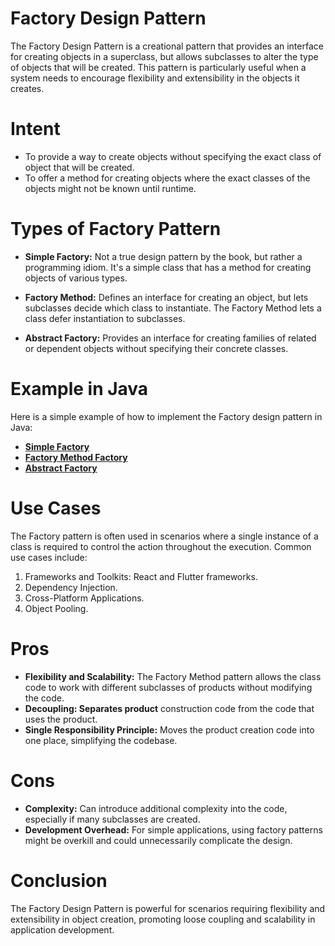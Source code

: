 
# Factory Design Pattern
The Factory Design Pattern is a creational pattern that provides an interface for creating objects in a superclass, but allows subclasses to alter the type of objects that will be created. This pattern is particularly useful when a system needs to encourage flexibility and extensibility in the objects it creates.

# Intent

* To provide a way to create objects without specifying the exact class of object that will be created.
* To offer a method for creating objects where the exact classes of the objects might not be known until runtime.

# Types of Factory Pattern
 * **Simple Factory:** Not a true design pattern by the book, but rather a programming idiom. It's a simple class that has a method for creating objects of various types.

 * **Factory Method:** Defines an interface for creating an object, but lets subclasses decide which class to instantiate. The Factory Method lets a class defer instantiation to subclasses.

 * **Abstract Factory:** Provides an interface for creating families of related or dependent objects without specifying their concrete classes.

# Example in Java

Here is a simple example of how to implement the Factory design pattern in Java:

* [**Simple Factory**](https://github.com/sidhant97/DesignDoctrine/tree/main/factory/src/simpleFactory)
* [**Factory Method Factory**](https://github.com/sidhant97/DesignDoctrine/tree/main/factory/src/factoryMethod)
* [**Abstract Factory**](https://github.com/sidhant97/DesignDoctrine/tree/main/factory/src/abstractFactoryMethod)

# Use Cases
The Factory pattern is often used in scenarios where a single instance of a class is required to control the action throughout the execution. Common use cases include:

1. Frameworks and Toolkits: React and Flutter frameworks.
2. Dependency Injection.
3. Cross-Platform Applications.
4. Object Pooling.  

# Pros
* **Flexibility and Scalability:** The Factory Method pattern allows the class code to work with different subclasses of products without modifying the code.
* **Decoupling: Separates product** construction code from the code that uses the product.
* **Single Responsibility Principle:** Moves the product creation code into one place, simplifying the codebase.

# Cons
* **Complexity:** Can introduce additional complexity into the code, especially if many subclasses are created.
* **Development Overhead:** For simple applications, using factory patterns might be overkill and could unnecessarily complicate the design.

# Conclusion
The Factory Design Pattern is powerful for scenarios requiring flexibility and extensibility in object creation, promoting loose coupling and scalability in application development.
